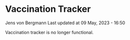 Vaccination Tracker
================
Jens von Bergmann
Last updated at 09 May, 2023 - 16:50

Vaccination tracker is no longer functional.
